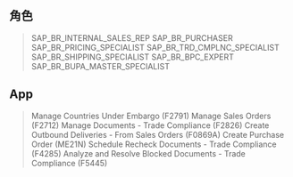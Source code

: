 ## 角色
> SAP_BR_INTERNAL_SALES_REP
> SAP_BR_PURCHASER
> SAP_BR_PRICING_SPECIALIST
> SAP_BR_TRD_CMPLNC_SPECIALIST
> SAP_BR_SHIPPING_SPECIALIST
> SAP_BR_BPC_EXPERT
> SAP_BR_BUPA_MASTER_SPECIALIST
## App
> Manage Countries Under Embargo (F2791)
> Manage Sales Orders (F2712)
> Manage Documents - Trade Compliance (F2826)
> Create Outbound Deliveries - From Sales Orders (F0869A)
> Create Purchase Order (ME21N)
> Schedule Recheck Documents - Trade Compliance (F4285)
> Analyze and Resolve Blocked Documents - Trade Compliance (F5445)